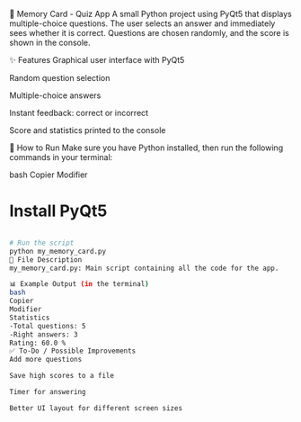 🧠 Memory Card - Quiz App
A small Python project using PyQt5 that displays multiple-choice questions. The user selects an answer and immediately sees whether it is correct. Questions are chosen randomly, and the score is shown in the console.

✨ Features
Graphical user interface with PyQt5

Random question selection

Multiple-choice answers

Instant feedback: correct or incorrect

Score and statistics printed to the console

🚀 How to Run
Make sure you have Python installed, then run the following commands in your terminal:

bash
Copier
Modifier
# Install PyQt5
```bash pip install pyqt5

# Run the script
python my_memory_card.py
📁 File Description
my_memory_card.py: Main script containing all the code for the app.

📊 Example Output (in the terminal)
bash
Copier
Modifier
Statistics
-Total questions: 5
-Right answers: 3
Rating: 60.0 %
✅ To-Do / Possible Improvements
Add more questions

Save high scores to a file

Timer for answering

Better UI layout for different screen sizes
